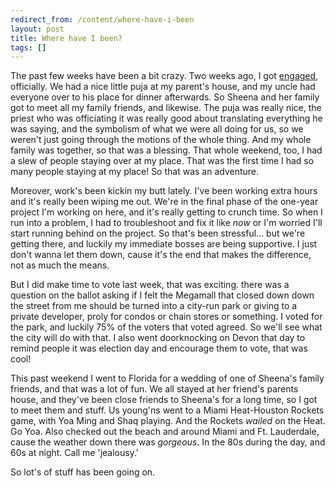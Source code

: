```yaml
---
redirect_from: /content/where-have-i-been
layout: post
title: Where have I been?
tags: []
---
```

The past few weeks have been a bit crazy. Two weeks ago, I got [engaged](http://www.nikhilandsheena.com), officially. We had a nice little puja at my parent's house, and my uncle had everyone over to his place for dinner afterwards. So Sheena and her family got to meet all my family friends, and likewise. The puja was really nice, the priest who was officiating it was really good about translating everything he was saying, and the symbolism of what we were all doing for us, so we weren't just going through the motions of the whole thing. And my whole family was together, so that was a blessing. That whole weekend, too, I had a slew of people staying over at my place. That was the first time I had so many people staying at my place! So that was an adventure.

Moreover, work's been kickin my butt lately. I've been working extra hours and it's really been wiping me out. We're in the final phase of the one-year project I'm working on here, and it's really getting to crunch time. So when I run into a problem, I had to troubleshoot and fix it like _now_ or I'm worried I'll start running behind on the project. So that's been stressful... but we're getting there, and luckily my immediate bosses are being supportive. I just don't wanna let them down, cause it's the end that makes the difference, not as much the means.

But I did make time to vote last week, that was exciting. there was a question on the ballot asking if I felt the Megamall that closed down down the street from me should be turned into a city-run park or giving to a private developer, proly for condos or chain stores or something. I voted for the park, and luckily 75% of the voters that voted agreed. So we'll see what the city will do with that. I also went doorknocking on Devon that day to remind people it was election day and encourage them to vote, that was cool! 

This past weekend I went to Florida for a wedding of one of Sheena's family friends, and that was a lot of fun. We all stayed at her friend's parents house, and they've been close friends to Sheena's for a long time, so I got to meet them and stuff. Us young'ns went to a Miami Heat-Houston Rockets game, with Yoa Ming and Shaq playing. And the Rockets _wailed_ on the Heat. Go Yoa. Also checked out the beach and around Miami and Ft. Lauderdale, cause the weather down there was _gorgeous_. In the 80s during the day, and 60s at night. Call me 'jealousy.'

So lot's of stuff has been going on.

